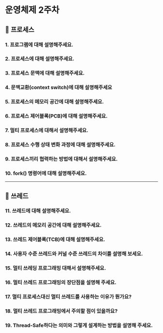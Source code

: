 # 운영체제 2주차

## 📌 프로세스

### 1. 프로그램에 대해 설명해주세요.

### 2. 프로세스에 대해 설명해주세요.

### 3. 프로세스 문맥에 대해 설명해주세요.

### 4. 문맥교환(context switch)에 대해 설명해주세요

### 5. 프로세스의 메모리 공간에 대해 설명해주세요.

### 6. 프로세스 제어블록(PCB)에 대해 설명해주세요. 

### 7. 멀티 프로세스에 대해서 설명해주세요.

### 8. 프로세스 수행 상태 변화 과정에 대해 설명해주세요.

### 9. 프로세스끼리 협력하는 방법에 대해서 설명해주세요.

### 10. fork() 명령어에 대해 설명해주세요.

---

## 📌 쓰레드

### 11. 쓰레드에 대해 설명해주세요.

### 12. 쓰레드의 메모리 공간에 대해 설명해주세요.

### 13. 쓰레드 제어블록(TCB)에 대해 설명해주세요.

### 14. 사용자 수준 쓰레드와 커널 수준 쓰레드의 차이를 설명해 보세요.

### 15. 멀티 쓰레딩 프로그래밍 대해서 설명해주세요. 

### 16. 멀티 쓰레드 프로그래밍의 장단점을 설명해 주세요.

### 17. 멀티 프로세스대신 멀티 쓰레드를 사용하는 이유가 뭔가요?

### 18. 멀티 쓰레드 프로그래밍에서 주의할 점이 있을까요?

### 19. Thread-Safe하다는 의미와 그렇게 설계하는 방법을 설명해 주세요.

